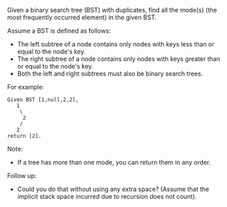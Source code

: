 Given a binary search tree (BST) with duplicates, find all the mode(s) (the most frequently occurred element) in the given BST.

Assume a BST is defined as follows:
* The left subtree of a node contains only nodes with keys less than or equal to the node's key.
* The right subtree of a node contains only nodes with keys greater than or equal to the node's key.
* Both the left and right subtrees must also be binary search trees.

For example:
```
Given BST [1,null,2,2],
   1
    \
     2
    /
   2
return [2].
```
Note: 
* If a tree has more than one mode, you can return them in any order.

Follow up: 
* Could you do that without using any extra space? (Assume that the implicit stack space incurred due to recursion does not count).